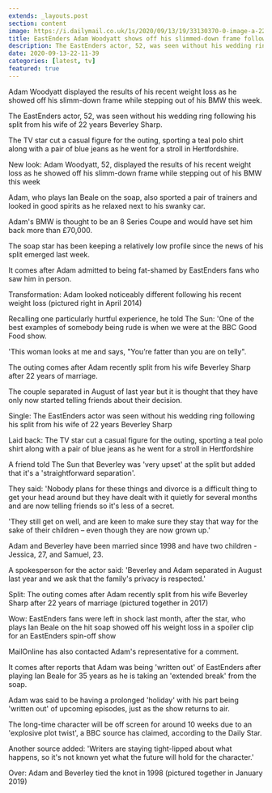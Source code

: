 ```yaml
---
extends: _layouts.post
section: content
image: https://i.dailymail.co.uk/1s/2020/09/13/19/33130370-0-image-a-22_1600020583432.jpg 
title: EastEnders Adam Woodyatt shows off his slimmed-down frame following weight loss 
description: The EastEnders actor, 52, was seen without his wedding ring following his split from his wife of 22 years Beverley Sharp. 
date: 2020-09-13-22-11-39 
categories: [latest, tv] 
featured: true 
--- 
```

Adam Woodyatt displayed the results of his recent weight loss as he showed off his slimm-down frame while stepping out of his BMW this week.

The EastEnders actor, 52, was seen without his wedding ring following his split from his wife of 22 years Beverley Sharp.

The TV star cut a casual figure for the outing, sporting a teal polo shirt along with a pair of blue jeans as he went for a stroll in Hertfordshire. 

New look: Adam Woodyatt, 52, displayed the results of his recent weight loss as he showed off his slimm-down frame while stepping out of his BMW this week

Adam, who plays Ian Beale on the soap, also sported a pair of trainers and looked in good spirits as he relaxed next to his swanky car.

Adam's BMW is thought to be an 8 Series Coupe and would have set him back more than £70,000.  

The soap star has been keeping a relatively low profile since the news of his split emerged last week. 

It comes after Adam admitted to being fat-shamed by EastEnders fans who saw him in person. 

Transformation: Adam looked noticeably different following his recent weight loss (pictured right in April 2014)

Recalling one particularly hurtful experience, he told The Sun: 'One of the best examples of somebody being rude is when we were at the BBC Good Food show.

'This woman looks at me and says, "You’re fatter than you are on telly".

The outing comes after Adam recently split from his wife Beverley Sharp after 22 years of marriage. 

The couple separated in August of last year but it is thought that they have only now started telling friends about their decision.

Single: The EastEnders actor was seen without his wedding ring following his split from his wife of 22 years Beverley Sharp

Laid back: The TV star cut a casual figure for the outing, sporting a teal polo shirt along with a pair of blue jeans as he went for a stroll in Hertfordshire

A friend told The Sun that Beverley was 'very upset' at the split but added that it's a 'straightforward separation'.

They said: 'Nobody plans for these things and divorce is a difficult thing to get your head around but they have dealt with it quietly for several months and are now telling friends so it's less of a secret.

'They still get on well, and are keen to make sure they stay that way for the sake of their children – even though they are now grown up.' 

Adam and Beverley have been married since 1998 and have two children - Jessica, 27, and Samuel, 23.

A spokesperson for the actor said: 'Beverley and Adam separated in August last year and we ask that the family's privacy is respected.' 

Split: The outing comes after Adam recently split from his wife Beverley Sharp after 22 years of marriage (pictured together in 2017)

Wow: EastEnders fans were left in shock last month, after the star, who plays Ian Beale on the hit soap showed off his weight loss in a spoiler clip for an EastEnders spin-off show 

MailOnline has also contacted Adam's representative for a comment.

It comes after reports that Adam was being 'written out' of EastEnders after playing Ian Beale for 35 years as he is taking an 'extended break' from the soap.

Adam was said to be having a prolonged 'holiday' with his part being 'written out' of upcoming episodes, just as the show returns to air.

The long-time character will be off screen for around 10 weeks due to an 'explosive plot twist', a BBC source has claimed, according to the Daily Star.

Another source added: 'Writers are staying tight-lipped about what happens, so it's not known yet what the future will hold for the character.'

Over: Adam and Beverley tied the knot in 1998 (pictured together in January 2019)

